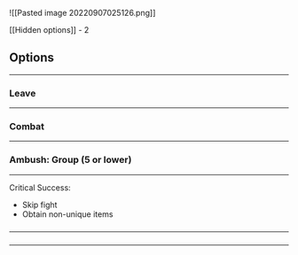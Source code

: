![[Pasted image 20220907025126.png]]

[[Hidden options]] - 2

## Options
---

### Leave
---

### Combat
---

### Ambush: Group (5 or lower)
---
Critical Success: 
- Skip fight
- Obtain non-unique items

### 
---

### 
---

